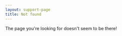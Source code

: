 ```yaml
---
layout: support-page
title: Not found
---
```


<p class="text-center alt-lead">
  The page you're looking for doesn't seem to be there!
</p>